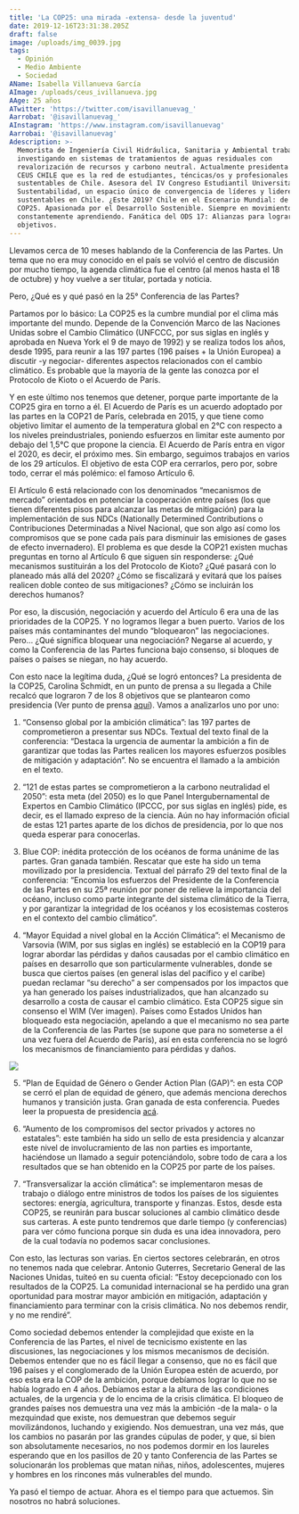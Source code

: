 ```yaml
---
title: 'La COP25: una mirada -extensa- desde la juventud'
date: 2019-12-16T23:31:38.205Z
draft: false
image: /uploads/img_0039.jpg
tags:
  - Opinión
  - Medio Ambiente
  - Sociedad
AName: Isabella Villanueva García
AImage: /uploads/ceus_ivillanueva.jpg
AAge: 25 años
ATwitter: 'https://twitter.com/isavillanuevag_'
Aarrobat: '@isavillanuevag_'
AInstagram: 'https://www.instagram.com/isavillanuevag'
Aarrobai: '@isavillanuevag'
Adescription: >-
  Memorista de Ingeniería Civil Hidráulica, Sanitaria y Ambiental trabajando e
  investigando en sistemas de tratamientos de aguas residuales con
  revalorización de recursos y carbono neutral. Actualmente presidenta de la ONG
  CEUS CHILE que es la red de estudiantes, téncicas/os y profesionales
  sustentables de Chile. Asesora del IV Congreso Estudiantil Universitario de
  Sustentabilidad, un espacio único de convergencia de líderes y liderezas
  sustentables en Chile. ¿Este 2019? Chile en el Escenario Mundial: de cara a la
  COP25. Apasionada por el Desarrollo Sostenible. Siempre en movimiento y
  constantemente aprendiendo. Fanática del ODS 17: Alianzas para lograr los
  objetivos.
---
```

Llevamos cerca de 10 meses hablando de la Conferencia de las Partes. Un tema que no era muy conocido en el país se volvió el centro de discusión por mucho tiempo, la agenda climática fue el centro (al menos hasta el 18 de octubre) y hoy vuelve a ser titular, portada y noticia.

Pero, ¿Qué es y qué pasó en la 25° Conferencia de las Partes?

Partamos por lo básico: La COP25 es la cumbre mundial por el clima más importante del mundo. Depende de la Convención Marco de las Naciones Unidas sobre el Cambio Climático (UNFCCC, por sus siglas en inglés y aprobada en Nueva York el 9 de mayo de 1992) y se realiza todos los años, desde 1995, para reunir a las 197 partes (196 países + la Unión Europea) a discutir -y negociar- diferentes aspectos relacionados con el cambio climático. Es probable que la mayoría de la gente las conozca por el Protocolo de Kioto o el Acuerdo de París.

Y en este último nos tenemos que detener, porque parte importante de la COP25 gira en torno a él. El Acuerdo de París es un acuerdo adoptado por las partes en la COP21 de París, celebrada en 2015, y que tiene como objetivo limitar el aumento de la temperatura global en 2°C con respecto a los niveles preindustriales, poniendo esfuerzos en limitar este aumento por debajo del 1,5°C que propone la ciencia. El Acuerdo de París entra en vigor el 2020, es decir, el próximo mes. Sin embargo, seguimos trabajos en varios de los 29 artículos. El objetivo de esta COP era cerrarlos, pero por, sobre todo, cerrar el más polémico: el famoso Artículo 6.

El Artículo 6 está relacionado con los denominados “mecanismos de mercado” orientados en potenciar la cooperación entre países (los que tienen diferentes pisos para alcanzar las metas de mitigación) para la implementación de sus NDCs (Nationally Determined Contributions o Contribuciones Determinadas a Nivel Nacional, que son algo así como los compromisos que se pone cada país para disminuir las emisiones de gases de efecto invernadero). El problema es que desde la COP21 existen muchas preguntas en torno al Artículo 6 que siguen sin responderse: ¿Qué mecanismos sustituirán a los del Protocolo de Kioto? ¿Qué pasará con lo planeado más allá del 2020? ¿Cómo se fiscalizará y evitará que los países realicen doble conteo de sus mitigaciones? ¿Cómo se incluirán los derechos humanos?

Por eso, la discusión, negociación y acuerdo del Artículo 6 era una de las prioridades de la COP25.  Y no logramos llegar a buen puerto. Varios de los países más contaminantes del mundo “bloquearon” las negociaciones. Pero… ¿Qué significa bloquear una negociación? Negarse al acuerdo, y como la Conferencia de las Partes funciona bajo consenso, si bloques de países o países se niegan, no hay acuerdo.

Con esto nace la legítima duda, ¿Qué se logró entonces? La presidenta de la COP25, Carolina Schmidt, en un punto de prensa a su llegada a Chile recalcó que lograron 7 de los 8 objetivos que se plantearon como presidencia (Ver punto de prensa [aquí](https://youtu.be/VxNtWvC05eg)). Vamos a analizarlos uno por uno:

1.	“Consenso global por la ambición climática”: las 197 partes de comprometieron a presentar sus NDCs. Textual del texto final de la conferencia: “Destaca la urgencia de aumentar la ambición a fin de garantizar que todas las Partes realicen los mayores esfuerzos posibles de mitigación y adaptación”. No se encuentra el llamado a la ambición en el texto.

2.	“121 de estas partes se comprometieron a la carbono neutralidad el 2050”: esta meta (del 2050) es lo que Panel Intergubernamental de Expertos en Cambio Climático (IPCCC, por sus siglas en inglés) pide, es decir, es el llamado expreso de la ciencia. Aún no hay información oficial de estas 121 partes aparte de los dichos de presidencia, por lo que nos queda esperar para conocerlas.

3.	Blue COP: inédita protección de los océanos de forma unánime de las partes. Gran ganada también. Rescatar que este ha sido un tema movilizado por la presidencia. Textual del párrafo 29 del texto final de la conferencia: “Encomia los esfuerzos del Presidente de la Conferencia de las Partes en su 25ª reunión por poner de relieve la importancia del océano, incluso como parte integrante del sistema climático de la Tierra, y por garantizar la integridad de los océanos y los ecosistemas costeros en el contexto del cambio climático”.

4.	“Mayor Equidad a nivel global en la Acción Climática”:  el Mecanismo de Varsovia (WIM, por sus siglas en inglés) se estableció en la COP19 para lograr abordar las pérdidas y daños causadas por el cambio climático  en países en desarrollo que son particularmente vulnerables, donde se busca que ciertos países (en general islas del pacífico y el caribe) puedan reclamar “su derecho” a ser compensados por los impactos que ya han generado los países industrializados, que han alcanzado su desarrollo a costa de causar el cambio climático. Esta COP25 sigue sin consenso el WIM (Ver imagen). Países como Estados Unidos han bloqueado esta negociación, apelando a que el mecanismo no sea parte de la Conferencia de las Partes (se supone que para no someterse a él una vez fuera del Acuerdo de París), así en esta conferencia no se logró los mecanismos de financiamiento para pérdidas y daños.

 

![](/uploads/varsovia.png)

5.	“Plan de Equidad de Género o Gender Action Plan (GAP)”: en esta COP se cerró el plan de equidad de género, que además menciona derechos humanos y transición justa. Gran ganada de esta conferencia. Puedes leer la propuesta de presidencia [acá](https://unfccc.int/sites/default/files/resource/COP_item13_gender.pdf).

6.	“Aumento de los compromisos del sector privados y actores no estatales”: este también ha sido un sello de esta presidencia y alcanzar este nivel de involucramiento de las non parties es importante, haciéndose un llamado a seguir potenciándolo, sobre todo de cara a los resultados que se han obtenido en la COP25 por parte de los países.

7.	“Transversalizar la acción climática”: se implementaron mesas de trabajo o diálogo entre ministros de todos los países de los siguientes sectores: energía, agricultura, transporte y finanzas. Estos, desde esta COP25, se reunirán para buscar soluciones al cambio climático desde sus carteras. A este punto tendremos que darle tiempo (y conferencias) para ver cómo funciona porque sin duda es una idea innovadora, pero de la cual todavía no podemos sacar conclusiones.

Con esto, las lecturas son varias. En ciertos sectores celebrarán, en otros no tenemos nada que celebrar. Antonio Guterres, Secretario General de las Naciones Unidas, tuiteó en su cuenta oficial: “Estoy decepcionado con los resultados de la COP25. La comunidad internacional se ha perdido una gran oportunidad para mostrar mayor ambición en mitigación, adaptación y financiamiento para terminar con la crisis climática. No nos debemos rendir, y no me rendiré”. 

Como sociedad debemos entender la complejidad que existe en la Conferencia de las Partes, el nivel de tecnicismo existente en las discusiones, las negociaciones y los mismos mecanismos de decisión. Debemos entender que no es fácil llegar a consenso, que no es fácil que 196 países y el conglomerado de la Unión Europea estén de acuerdo, por eso esta era la COP de la ambición, porque debíamos lograr lo que no se había logrado en 4 años. Debíamos estar a la altura de las condiciones actuales, de la urgencia y de lo encima de la crisis climática. El bloqueo de grandes países nos demuestra una vez más la ambición -de la mala- o la mezquindad que existe, nos demuestran que debemos seguir movilizándonos, luchando y exigiendo. Nos demuestran, una vez más, que los cambios no pasarán por las grandes cúpulas de poder, y que, si bien son absolutamente necesarios, no nos podemos dormir en los laureles esperando que en los pasillos de 20 y tanto Conferencia de las Partes se solucionarán los problemas que matan niñas, niños, adolescentes, mujeres y hombres en los rincones más vulnerables del mundo.

Ya pasó el tiempo de actuar. Ahora es el tiempo para que actuemos. Sin nosotros no habrá soluciones.

